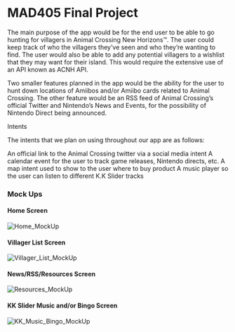 # MAD405 Final Project

The main purpose of the app would be for the end user to be able to go hunting for villagers in Animal Crossing New Horizons™. The user could keep track of who the villagers they’ve seen and who they’re wanting to find. The user would also be able to add any potential villagers to a wishlist that they may want for their island. This would require the extensive use of an API known as ACNH API. 

Two smaller features planned in the app would be the ability for the user to hunt down locations of Amiibos and/or Amiibo cards related to Animal Crossing. The other feature would be an RSS feed of Animal Crossing’s official Twitter and Nintendo’s News and Events, for the possibility of Nintendo Direct being announced. 

Intents

The intents that we plan on using throughout our app are as follows:

An official link to the Animal Crossing twitter via a social media intent
A calendar event for the user to track game releases, Nintendo directs, etc.
A map intent used to show to the user where to buy product 
A music player so the user can listen to different K.K Slider tracks 

### Mock Ups
#### Home Screen
![Home_MockUp](https://user-images.githubusercontent.com/90527594/155817972-4073e048-4ab5-4998-9c01-a54d89353f08.png)
#### Villager List Screen
![Villager_List_MockUp](https://user-images.githubusercontent.com/90527594/155817959-ff7d0f91-c3ae-4027-8f5d-9292a88dc69b.png)
#### News/RSS/Resources Screen
![Resources_MockUp](https://user-images.githubusercontent.com/90527594/155817967-00725230-359d-41ca-a9f3-a52bcc89047c.png)
#### KK Slider Music and/or Bingo Screen
![KK_Music_Bingo_MockUp](https://user-images.githubusercontent.com/90527594/155817970-04ca066f-97e8-4401-8905-5f1bc51b89d9.png)






